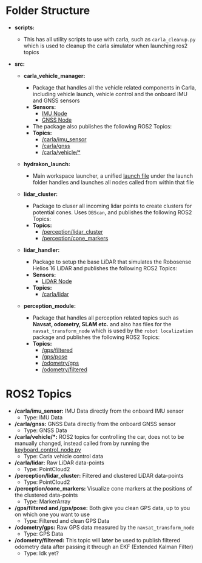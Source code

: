 # Folder Structure
- **scripts:**
    - This has all utility scripts to use with carla, such as ``carla_cleanup.py`` which is used to cleanup the carla simulator when launching ros2 topics

- **src:**
    - **carla_vehicle_manager:**
        - Package that handles all the vehicle related components in Carla, including vehicle launch, vehicle control and the onboard IMU and GNSS sensors
        - **Sensors:**
            - [IMU Node](src/carla_vehicle_manager/carla_vehicle_manager/imu_node.py)
            - [GNSS Node](src/carla_vehicle_manager/carla_vehicle_manager/gnss_node.py)
        - The package also publishes the following ROS2 Topics:
        - **Topics:**
            - [/carla/imu_sensor](#ros2-topics)
            - [/carla/gnss](#ros2-topics)
            - [/carla/vehicle/*](#ros2-topics)

    - **hydrakon_launch:**
        - Main workspace launcher, a unified [launch file](src/hydrakon_launch/launch/hydrakon_launch.py) under the launch folder handles and launches all nodes called from within that file

    - **lidar_cluster:**
        - Package to cluser all incoming lidar points to create clusters for potential cones. Uses ``DBScan``, and publishes the following ROS2 Topics:
        - **Topics:**
           - [/perception/lidar_cluster](#ros2-topics)
           - [/perception/cone_markers](#ros2-topics)

    - **lidar_handler:**
        - Package to setup the base LiDAR that simulates the Robosense Helios 16 LiDAR and publishes the following ROS2 Topics:
        - **Sensors:**
            - [LiDAR Node](src/lidar_handler/lidar_handler/lidar_node.py)
        - **Topics:**
           - [/carla/lidar](#ros2-topics)

    - **perception_module:**
        - Package that handles all perception related topics such as **Navsat, odometry, SLAM etc.** and also has files for the ``navsat_transform_node`` which is used by the ``robot localization`` package and publishes the following ROS2 Topics:
        - **Topics:**
           - [/gps/filtered](#ros2-topics)
           - [/gps/pose](#ros2-topics)
           - [/odometry/gps](#ros2-topics)
           - [/odometry/filtered](#ros2-topics)

# ROS2 Topics
- **/carla/imu_sensor:** IMU Data directly from the onboard IMU sensor
    - Type: IMU Data
- **/carla/gnss:** GNSS Data directly from the onboard GNSS sensor
    - Type: GNSS Data
- **/carla/vehicle/*:** ROS2 topics for controlling the car, does not to be manually changed, instead called from by running the [keyboard_control_node.py](/src/carla_vehicle_manager/carla_vehicle_manager/keyboard_control_node.py)
    - Type: Carla vehicle control data
- **/carla/lidar:** Raw LiDAR data-points
    - Type: PointCloud2
- **/perception/lidar_cluster:** Filtered and clustered LiDAR data-points
    - Type: PointCloud2
- **/perception/cone_markers:** Visualize cone markers at the positions of the clustered data-points
    - Type: MarkerArray
- **/gps/filtered and /gps/pose:** Both give you clean GPS data, up to you on which one you want to use
    - Type: Filtered and clean GPS Data
- **/odometry/gps:** Raw GPS data measured by the ``navsat_transform_node``
    - Type: GPS Data
- **/odometry/filtered:** This topic will **later** be used to publish filtered odometry data after passing it through an EKF (Extended Kalman Filter)
    - Type: Idk yet?